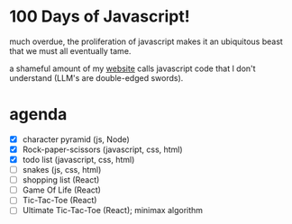 # 100 Days of Javascript!

much overdue, the proliferation of javascript makes it an ubiquitous beast that we must all eventually tame.

a shameful amount of my [website](https://abaj.ai) calls javascript code that I don't understand (LLM's are double-edged swords).

# agenda

- [X] character pyramid (js, Node)
- [X] Rock-paper-scissors (javascript, css, html)
- [X] todo list (javascript, css, html)
- [ ] snakes (js, css, html)
- [ ] shopping list (React)
- [ ] Game Of Life (React)
- [ ] Tic-Tac-Toe (React)
- [ ] Ultimate Tic-Tac-Toe (React); minimax algorithm
